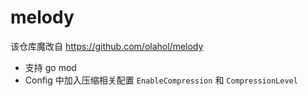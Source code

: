 # melody

该仓库魔改自 https://github.com/olahol/melody

* 支持 go mod
* Config 中加入压缩相关配置 `EnableCompression` 和 `CompressionLevel`
